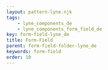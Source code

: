```yaml
---
layout: pattern-lyne.njk
tags: 
    - lyne_components_de
    - lyne_components_form_field_de
key: form-field-lyne_de
title: Form-Field
parent: form-field-folder-lyne_de
keywords: form-field
order: 10
---
```

